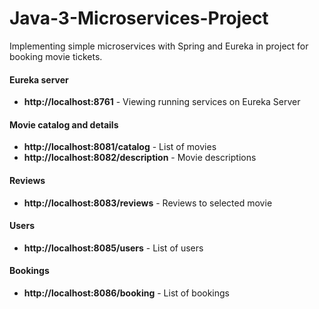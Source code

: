 # Java-3-Microservices-Project
 Implementing simple microservices with Spring and Eureka in project for booking movie tickets.
 
#### Eureka server
- **http://localhost:8761** - Viewing running services on Eureka Server 
#### Movie catalog and details
- **http://localhost:8081/catalog** - List of movies
- **http://localhost:8082/description** - Movie descriptions
#### Reviews
- **http://localhost:8083/reviews** - Reviews to selected movie
#### Users
- **http://localhost:8085/users** - List of users
#### Bookings
- **http://localhost:8086/booking** - List of bookings
